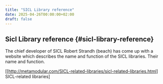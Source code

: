 ```yaml
---
title: "SICL Library reference"
date: 2025-04-26T00:00:00+02:00
draft: false
---
```


## Sicl Library reference {#sicl-library-reference}

The chief developer of SICL Robert Strandh (beach) has come up with a website which
describes the name and function of the SICL libraries. Their name and function.

[[<http://metamodular.com/SICL-related-libraries/sicl-related-libraries.html>]
SICL-related libraries]
